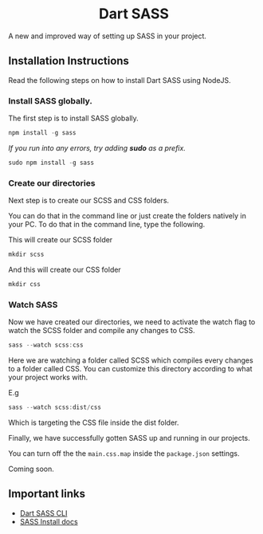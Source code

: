 <h1 align="center">Dart SASS</h1>
<p>A new and improved way of setting up SASS in your project.</p>

## Installation Instructions

Read the following steps on how to install Dart SASS using NodeJS.

### Install SASS globally.

The first step is to install SASS globally.

```js
npm install -g sass
```

_If you run into any errors, try adding **sudo** as a prefix._

```js
sudo npm install -g sass
```

### Create our directories

Next step is to create our SCSS and CSS folders.

You can do that in the command line or just create the folders natively in your PC.
To do that in the command line, type the following.

This will create our SCSS folder

```js
mkdir scss
```

And this will create our CSS folder

```js
mkdir css
```

### Watch SASS

Now we have created our directories, we need to activate the watch flag to watch the SCSS folder and compile any changes to CSS.

```js
sass --watch scss:css
```

Here we are watching a folder called SCSS which compiles every changes to a folder called CSS. You can customize this directory according to what your project works with.

E.g

```js
sass --watch scss:dist/css
```

Which is targeting the CSS file inside the dist folder.

Finally, we have successfully gotten SASS up and running in our projects.

You can turn off the the `main.css.map` inside the `package.json` settings.

Coming soon.

## Important links

- <a href="https://sass-lang.com/documentation/cli/dart-sass#usage">Dart SASS CLI</a>
- <a href="https://sass-lang.com/install">SASS Install docs</a>
